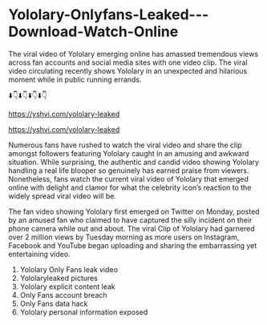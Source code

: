 # Yololary-Onlyfans-Leaked---Download-Watch-Online
The viral video of Yololary emerging online has amassed tremendous views across fan accounts and social media sites with one video clip. The viral video circulating recently shows Yololary in an unexpected and hilarious moment while in public running errands. 

⬇️👇⬇️👇⬇️👇⬇️👇

https://yshvi.com/yololary-leaked

https://yshvi.com/yololary-leaked

Numerous fans have rushed to watch the viral video and share the clip amongst followers featuring Yololary caught in an amusing and awkward situation. While surprising, the authentic and candid video showing Yololary handling a real life blooper so genuinely has earned praise from viewers. Nonetheless, fans watch the current viral video of Yololary that emerged online with delight and clamor for what the celebrity icon’s reaction to the widely spread viral video will be.

The fan video showing Yololary first emerged on Twitter on Monday, posted by an amused fan who claimed to have captured the silly incident on their phone camera while out and about. The viral Clip of Yololary had garnered over 2 million views by Tuesday morning as more users on Instagram, Facebook and YouTube began uploading and sharing the embarrassing yet entertaining video. 


1. Yololary Only Fans leak video
2. Yololaryleaked pictures
3. Yololary explicit content leak
4. Only Fans account breach
5. Only Fans data hack
6. Yololary personal information exposed
